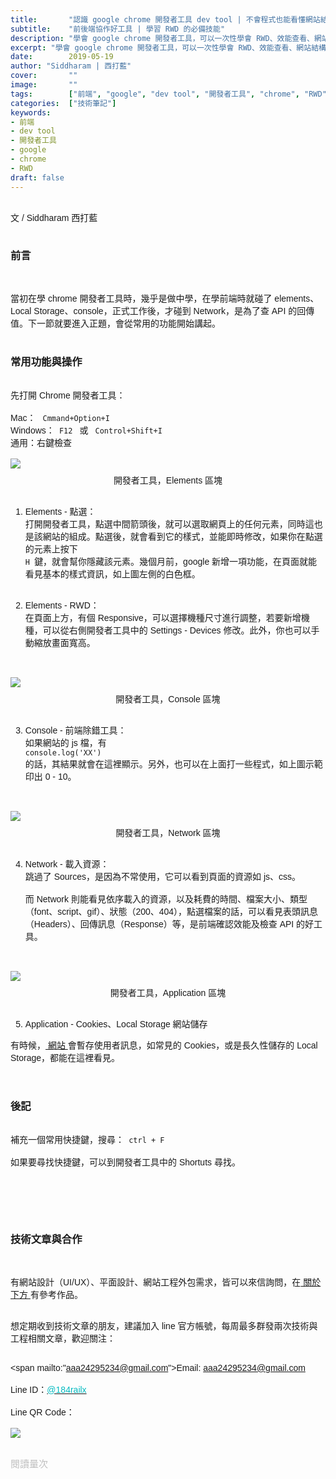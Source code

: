 ```yaml
---
title:       "認識 google chrome 開發者工具 dev tool | 不會程式也能看懂網站結構"
subtitle:    "前後端協作好工具 | 學習 RWD 的必備技能"
description: "學會 google chrome 開發者工具，可以一次性學會 RWD、效能查看、網站結構，以及其他瀏覽器（Edge、IE、Firebox）的 dev tool，並且不需要寫程式就能看懂，是一項 CP 值超高的學習技能......"
excerpt: "學會 google chrome 開發者工具，可以一次性學會 RWD、效能查看、網站結構，以及其他瀏覽器（Edge、IE、Firebox）的 dev tool，並且不需要寫程式就能看懂，是一項 CP 值超高的學習技能......"
date:        2019-05-19
author: "Siddharam | 西打藍"
cover:       ""
image:       ""
tags:        ["前端", "google", "dev tool", "開發者工具", "chrome", "RWD"]
categories:  ["技術筆記"]
keywords:
- 前端
- dev tool
- 開發者工具
- google
- chrome
- RWD
draft: false
---
```




<article style="font-family: 'Noto Sans TC', '微軟正黑體', sans-serif; font-weight: 300;">

<br>文 / Siddharam 西打藍<br><br>

<h3 class="article-h1-color">前言</h3><br>

當初在學 chrome 開發者工具時，幾乎是做中學，在學前端時就碰了 elements、Local Storage、console，正式工作後，才碰到 Network，是為了查 API 的回傳值。下一節就要進入正題，會從常用的功能開始講起。<br><br>


<h3 class="article-h1-color">常用功能與操作</h3><br>
先打開 Chrome 開發者工具：<br><br>
Mac： <code> Cmmand+Option+I </code><br>
Windows：<code> F12 </code> 或 <code> Control+Shift+I </code><br>
通用：右鍵檢查<br><br>


<img style="margin-bottom:8px;" src="https://frontenter.files.wordpress.com/2019/05/dev-tool-element.png"/>
<div style="text-align:center">開發者工具，Elements 區塊</div><br>

1. Elements - 點選：<br>
打開開發者工具，點選中間箭頭後，就可以選取網頁上的任何元素，同時這也是該網站的組成。點選後，就會看到它的樣式，並能即時修改，如果你在點選的元素上按下<code> H </code>鍵，就會幫你隱藏該元素。幾個月前，google 新增一項功能，在頁面就能看見基本的樣式資訊，如上圖左側的白色框。<br><br>

2. Elements - RWD：<br>
在頁面上方，有個 Responsive，可以選擇機種尺寸進行調整，若要新增機種，可以從右側開發者工具中的 Settings - Devices 修改。此外，你也可以手動縮放畫面寬高。<br><br><br>

<img style="margin-bottom:8px;" src="https://frontenter.files.wordpress.com/2019/05/dev-tool-console.png"/>
<div style="text-align:center">開發者工具，Console 區塊</div><br>

3. Console - 前端除錯工具：<br>
如果網站的 js 檔，有<code> console.log('XX') </code>的話，其結果就會在這裡顯示。另外，也可以在上面打一些程式，如上圖示範印出 0 - 10。<br><br><br>

<img style="margin-bottom:8px;" src="https://frontenter.files.wordpress.com/2019/05/dev-tool-network.png"/>
<div style="text-align:center">開發者工具，Network 區塊</div><br>

4. Network - 載入資源：<br>
跳過了 Sources，是因為不常使用，它可以看到頁面的資源如 js、css。<br><br>
而 Network 則能看見依序載入的資源，以及耗費的時間、檔案大小、類型（font、script、gif）、狀態（200、404），點選檔案的話，可以看見表頭訊息（Headers）、回傳訊息（Response）等，是前端確認效能及檢查 API 的好工具。<br><br><br>

<img style="margin-bottom:8px;" src="https://frontenter.files.wordpress.com/2019/05/dev-tool-application.png"/>
<div style="text-align:center">開發者工具，Application 區塊</div><br>

5. Application - Cookies、Local Storage 網站儲存<br>

有時候，<a href="https://frankyeah.github.io/Front-Enter/index.html"> 網站 </a>會暫存使用者訊息，如常見的 Cookies，或是長久性儲存的 Local Storage，都能在這裡看見。<br><br><br>

<h3 class="article-h1-color">後記</h3><br>
補充一個常用快捷鍵，搜尋：<code> ctrl + F</code><br><br>
如果要尋找快捷鍵，可以到開發者工具中的 Shortuts 尋找。

<br><br><br><br>


<h3 class="article-h1-color">技術文章與合作</h3><br>

有網站設計（UI/UX）、平面設計、網站工程外包需求，皆可以來信詢問，在<a href="https://siddharam.com.tw/top/about/"> 關於下方 </a>有參考作品。<br><br>

想定期收到技術文章的朋友，建議加入 line 官方帳號，每周最多群發兩次技術與工程相關文章，歡迎關注：<br><br>

<span mailto:"aaa24295234@gmail.com">Email: aaa24295234@gmail.com</span><br><br>
Line ID：<a href="http://nav.cx/dkV3Bm2"><span id="lineId" style="color:rgb(2, 186, 192); cursor:pointer">@184railx</span></a><br><br>
Line QR Code：<br><br>
<img src="https://qr-official.line.me/sid/M/184railx.png">
<br><br>






</article>

<div style="color: #bfbfbf; font-size: 15px;" id="busuanzi_container_page_pv">
  閱讀量<span id="busuanzi_value_page_pv"></span>次
</div>

<script src="../../js/post.js"></script>
